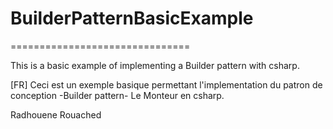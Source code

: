 # BuilderPatternBasicExample

===============================

This is a basic example of implementing a Builder pattern with csharp.


[FR] Ceci est un exemple basique permettant l'implementation du patron de conception -Builder pattern- Le Monteur en csharp.

Radhouene Rouached
